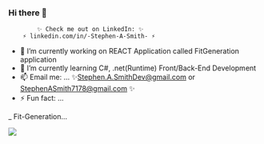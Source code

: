 ### Hi there 👋


            ✨ Check me out on LinkedIn: ✨
        ⚡ linkedin.com/in/-Stephen-A-Smith- ⚡

- 🔭 I’m currently working on REACT Application called FitGeneration application
- 🌱 I’m currently learning C#, .net(Runtime) Front/Back-End Development		
- 📫 Email me: ...
	✨Stephen.A.SmithDev@gmail.com or StephenASmith7178@gmail.com ✨
- ⚡ Fun fact: ...

_  Fit-Generation...

![](https://github.com/SAS7178/project-gifs/blob/main/public/Fit-Gen%20Gif.gif?raw=true)
